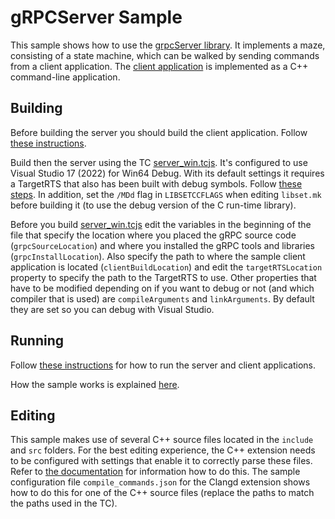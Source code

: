 # gRPCServer Sample
This sample shows how to use the [grpcServer library](../gRPCServer/README.md). It implements a maze, consisting of a state machine, which can be walked by sending commands from a client application. The [client application](https://github.com/HCL-TECH-SOFTWARE/lib-grpc-server/blob/main/grpc-client) is implemented as a C++ command-line application.

## Building
Before building the server you should build the client application. Follow [these instructions](https://github.com/HCL-TECH-SOFTWARE/lib-grpc-server/blob/main/README.md#build-the-client).

Build then the server using the TC [server_win.tcjs](server_win.tcjs). It's configured to use Visual Studio 17 (2022) for Win64 Debug. With its default settings it requires a TargetRTS that also has been built with debug symbols. Follow [these steps](https://model-realtime.hcldoc.com/help/topic/com.ibm.xtools.rsarte.webdoc/Articles/Running%20and%20debugging/Debugging%20the%20RT%20services%20library.html?cp=23_2_13_1). In addition, set the `/MDd` flag in `LIBSETCCFLAGS` when editing `libset.mk` before building it (to use the debug version of the C run-time library).

Before you build [server_win.tcjs](server_win.tcjs) edit the variables in the beginning of the file that specify the location where you placed the gRPC source code (`grpcSourceLocation`) and where you installed the gRPC tools and libraries (`grpcInstallLocation`). Also specify the path to where the sample client application is located (`clientBuildLocation`) and edit the `targetRTSLocation` property to specify the path to the TargetRTS to use. Other properties that have to be modified depending on if you want to debug or not (and which compiler that is used) are `compileArguments` and `linkArguments`. By default they are set so you can debug with Visual Studio.

## Running
Follow [these instructions](https://github.com/HCL-TECH-SOFTWARE/lib-grpc-server/blob/main/README.md#run-the-sample) for how to run the server and client applications. 

How the sample works is explained [here](https://github.com/HCL-TECH-SOFTWARE/lib-grpc-server/blob/main/README.md#how-the-sample-works).

## Editing
This sample makes use of several C++ source files located in the `include` and `src` folders. For the best editing experience, the C++ extension needs to be configured with settings that enable it to correctly parse these files. Refer to [the documentation](https://secure-dev-ops.github.io/code-realtime/building/build-cpp-files/#c-extension-source-code-analysis) for information how to do this. The sample configuration file `compile_commands.json` for the Clangd extension shows how to do this for one of the C++ source files (replace the paths to match the paths used in the TC).